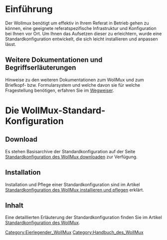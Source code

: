 Einführung
==========

Der Wollmux benötigt um effektiv in Ihrem Referat in Betrieb gehen zu
können, eine geeignete referatspezifische Infrastruktur und
Konfiguration bei Ihnen vor Ort. Um Ihnen das Aufsetzen dieser zu
erleichtern, wurde eine Standardkonfiguration entwickelt, die sich
leicht installieren und anpassen lässt.

Weitere Dokumentationen und Begriffserläuterungen
-------------------------------------------------

Hinweise zu den weiteren Dokumentationen zum WollMux und zum Briefkopf-
bzw. Formularsystem und welche davon sie für welche Fragestellung
benötigen, erfahren Sie im [
Wegweiser](:Category:Handbuch_des_WollMux#Wegweiser "wikilink").

Die WollMux-Standard-Konfiguration
==================================

Download
--------

Es stehen Basisarchive der Standardkonfiguration auf der Seite
[Standardkonfiguration des WollMux
downloaden](Standardkonfiguration_des_WollMux_downloaden "wikilink") zur
Verfügung.

Installation
------------

Installation und Pflege einer Standardkonfiguration sind im Artikel
[Standardkonfiguration des WollMux installieren und
pflegen](Standardkonfiguration_des_WollMux_installieren_und_pflegen "wikilink")
erklärt.

Inhalt
------

Eine detaillierten Erläuterung der Standardkonfiguration finden Sie im
Artikel [Standardkonfiguration des
WollMux](Standardkonfiguration_des_WollMux "wikilink").

<Category:Eierlegender_WollMux> <Category:Handbuch_des_WollMux>
